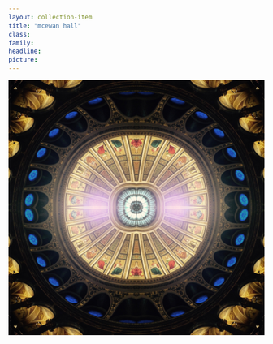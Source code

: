 ```yaml
---
layout: collection-item
title: "mcewan hall"
class:	
family:
headline:
picture:
---
```


[![mcewan hall](/assets/img/photos/mcewan-hall-1200x1200.jpg)](/assets/img/photos/mcewan-hall-1200x1200.jpg)